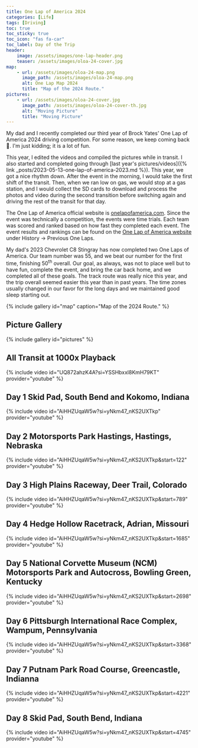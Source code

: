 ```yaml
---
title: One Lap of America 2024
categories: [Life]
tags: [Driving]
toc: true
toc_sticky: true
toc_icon: "fas fa-car"
toc_label: Day of the Trip
header:
    image: /assets/images/one-lap-header.png
    teaser: /assets/images/oloa-24-cover.jpg
map:
    - url: /assets/images/oloa-24-map.png
      image_path: /assets/images/oloa-24-map.png
      alt: One Lap Map 2024
      title: "Map of the 2024 Route."
pictures:
    - url: /assets/images/oloa-24-cover.jpg
      image_path: /assets/images/oloa-24-cover-th.jpg
      alt: "Moving Picture"
      title: "Moving Picture"
---
```


My dad and I recently completed our third year of Brock Yates' One Lap of America 2024 driving competition. For some reason, we keep coming back 🤪. I'm just kidding; it is a lot of fun.

This year, I edited the videos and compiled the pictures while in transit. I also started and completed going through [last year's pictures/videos]({% link _posts/2023-05-13-one-lap-of-america-2023.md %}). 
This year, we got a nice rhythm down. After the event in the morning, I would take the first shift of the transit. Then, when we ran low on gas, we would stop at a gas station, and I would collect the SD cards to download and process the photos and video during the second transition before switching again and driving the rest of the transit for that day.

The One Lap of America official website is [onelapofamerica.com](https://www.onelapofamerica.com). 
Since the event was technically a competition, the events were time trials. Each team was scored and ranked based on how fast they completed each event.
The event results and rankings can be found on the [One Lap of America website](https://www.onelapofamerica.com) under History -> Previous One Laps. 

My dad's 2023 Chevrolet C8 Stingray has now completed two One Laps of America.
Our team number was 55, and we beat our number for the first time, finishing 50<sup>th</sup> overall. Our goal, as always, was not to place well but to have fun, complete the event, and bring the car back home, and we completed all of these goals. The track route was really nice this year, and the trip overall seemed easier this year than in past years. The time zones usually changed in our favor for the long days and we maintained good sleep starting out.

{% include gallery id="map" caption="Map of the 2024 Route." %}

## Picture Gallery

{% include gallery id="pictures" %}

## All Transit at 1000x Playback

{% include video id="UQ872ahzK4A?si=YSSHbxxl8KmH79KT" provider="youtube" %}

## Day 1 Skid Pad, South Bend and Kokomo, Indiana

{% include video id="AiHHZUqaW5w?si=yNkm47_nKS2UXTkp" provider="youtube" %}

## Day 2 Motorsports Park Hastings, Hastings, Nebraska

{% include video id="AiHHZUqaW5w?si=yNkm47_nKS2UXTkp&start=122" provider="youtube" %}

## Day 3 High Plains Raceway, Deer Trail, Colorado

{% include video id="AiHHZUqaW5w?si=yNkm47_nKS2UXTkp&start=789" provider="youtube" %}

## Day 4 Hedge Hollow Racetrack, Adrian, Missouri

{% include video id="AiHHZUqaW5w?si=yNkm47_nKS2UXTkp&start=1685" provider="youtube" %}

## Day 5 National Corvette Museum (NCM) Motorsports Park and Autocross, Bowling Green, Kentucky

{% include video id="AiHHZUqaW5w?si=yNkm47_nKS2UXTkp&start=2698" provider="youtube" %}

## Day 6 Pittsburgh International Race Complex, Wampum, Pennsylvania

{% include video id="AiHHZUqaW5w?si=yNkm47_nKS2UXTkp&start=3368" provider="youtube" %}

## Day 7 Putnam Park Road Course, Greencastle, Indianna

{% include video id="AiHHZUqaW5w?si=yNkm47_nKS2UXTkp&start=4221" provider="youtube" %}

## Day 8 Skid Pad, South Bend, Indiana

{% include video id="AiHHZUqaW5w?si=yNkm47_nKS2UXTkp&start=4745" provider="youtube" %}
